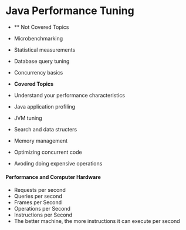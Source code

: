 # Java Performance Tuning
* ** Not Covered Topics
* Microbenchmarking
* Statistical measurements
* Database query tuning
* Concurrency basics


* **Covered Topics**
* Understand your performance characteristics
* Java application profiling
* JVM tuning
* Search and data structers
* Memory management
* Optimizing concurrent code
* Avoding doing expensive operations

 #### Performance and Computer Hardware

  * Requests per second
  * Queries per second
  * Frames per Second
  * Operations per Second
  * Instructions per Second
* The better machine, the more instructions it can execute per second
  
    
